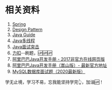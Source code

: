 # 相关资料
1. [Spring](https://github.com/wuyouzhuguli/SpringAll)
2. [Design Pattern](https://github.com/youlookwhat/DesignPattern)
3. [Java Guide](https://snailclimb.gitee.io/javaguide/#/)
4. [Java多线程](http://concurrent.redspider.group/RedSpider.html)
5. [Java面试突击](https://apppukyptrl1086.pc.xiaoe-tech.com/detail/p_5d3114935b4d7_CEcL8yMS/6)
6. [力扣](https://leetcode-cn.com/)--刷题，🆙🆙🆙
7. [阿里巴巴Java开发手册 - 2017非官方在线网页版](https://kangroo.gitee.io/ajcg/#/table-index)
8. [阿里巴巴Java开发手册（嵩山版）- 最新官方地址](https://developer.aliyun.com/topic/java20?spm=a2c6h.13066369.0.0.662c5c1bUsDNKM)
9. [MySQL数据库面试题（2020最新版）](https://blog.csdn.net/ThinkWon/article/details/104778621)


学无止境，学习不易，忘我能坚持学完👆，加油🆙！